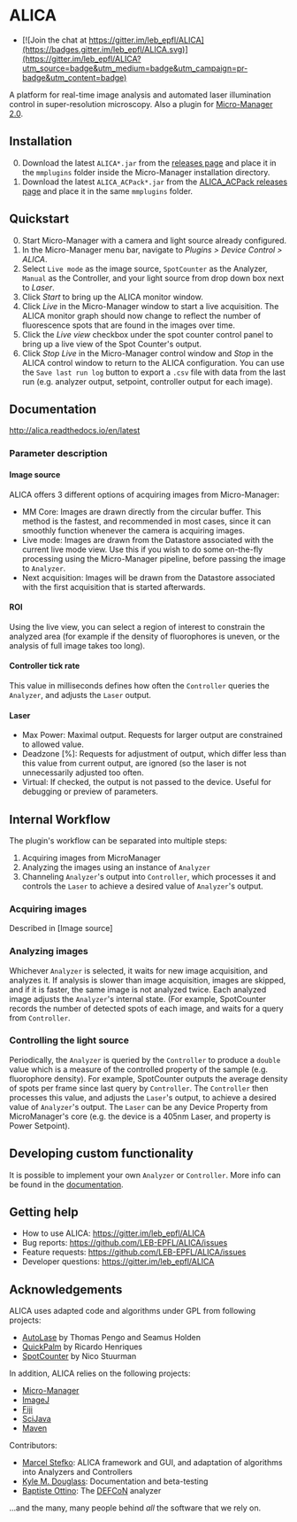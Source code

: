 # ALICA

- [![Join the chat at https://gitter.im/leb_epfl/ALICA](https://badges.gitter.im/leb_epfl/ALICA.svg)](https://gitter.im/leb_epfl/ALICA?utm_source=badge&utm_medium=badge&utm_campaign=pr-badge&utm_content=badge)

A platform for real-time image analysis and automated laser
illumination control in super-resolution microscopy. Also a plugin for
[Micro-Manager 2.0](https://micro-manager.org/).

## Installation
0. Download the latest `ALICA*.jar` from the [releases
page](https://github.com/MStefko/ALICA/releases) and place it in the
`mmplugins` folder inside the Micro-Manager installation directory.
1. Download the latest `ALICA_ACPack*.jar` from the [ALICA_ACPack
   releases page](https://github.com/LEB-EPFL/ALICA_ACPack) and place
   it in the same `mmplugins` folder.

## Quickstart

0. Start Micro-Manager with a camera and light source already
   configured.
1. In the Micro-Manager menu bar, navigate to *Plugins > Device
   Control > ALICA*.
2. Select `Live mode` as the image source, `SpotCounter` as the
   Analyzer, `Manual` as the Controller, and your light source from
   drop down box next to *Laser*.
3. Click *Start* to bring up the ALICA monitor window.
4. Click *Live* in the Micro-Manager window to start a live
   acquisition. The ALICA monitor graph should now change to reflect
   the number of fluorescence spots that are found in the images over
   time.
5. Click the *Live view* checkbox under the spot counter control panel
   to bring up a live view of the Spot Counter's output.
6. Click *Stop Live* in the Micro-Manager control window and *Stop* in
   the ALICA control window to return to the ALICA configuration. You
   can use the `Save last run log` button to export a `.csv` file with
   data from the last run (e.g. analyzer output, setpoint, controller
   output for each image).
   
## Documentation

http://alica.readthedocs.io/en/latest

### Parameter description

#### Image source
ALICA offers 3 different options of acquiring images from
Micro-Manager:
- MM Core: Images are drawn directly from the circular buffer. This
  method is the fastest, and recommended in most cases, since it can
  smoothly function whenever the camera is acquiring images.
- Live mode: Images are drawn from the Datastore associated with the
  current live mode view. Use this if you wish to do some on-the-fly
  processing using the Micro-Manager pipeline, before passing the
  image to `Analyzer`.
- Next acquisition: Images will be drawn from the Datastore associated
  with the first acquisition that is started afterwards.
 
#### ROI
Using the live view, you can select a region of interest to constrain
the analyzed area (for example if the density of fluorophores is
uneven, or the analysis of full image takes too long).

#### Controller tick rate
This value in milliseconds defines how often the `Controller` queries
the `Analyzer`, and adjusts the `Laser` output.

#### Laser
- Max Power: Maximal output. Requests for larger output are
  constrained to allowed value.
- Deadzone [%]: Requests for adjustment of output, which differ less
  than this value from current output, are ignored (so the laser is
  not unnecessarily adjusted too often.
- Virtual: If checked, the output is not passed to the device. Useful
  for debugging or preview of parameters.

## Internal Workflow
The plugin's workflow can be separated into multiple steps:
1. Acquiring images from MicroManager
2. Analyzing the images using an instance of `Analyzer`
3. Channeling `Analyzer`'s output into `Controller`, which processes
   it and controls the `Laser` to achieve a desired value of
   `Analyzer`'s output.

### Acquiring images
Described in [Image source]
 
### Analyzing images
Whichever `Analyzer` is selected, it waits for new image acquisition,
and analyzes it. If analysis is slower than image acquisition, images
are skipped, and if it is faster, the same image is not analyzed
twice. Each analyzed image adjusts the `Analyzer`'s internal
state. (For example, SpotCounter records the number of detected spots
of each image, and waits for a query from `Controller`.

### Controlling the light source
Periodically, the `Analyzer` is queried by the `Controller` to produce
a `double` value which is a measure of the controlled property of the
sample (e.g. fluorophore density). For example, SpotCounter outputs
the average density of spots per frame since last query by
`Controller`. The `Controller` then processes this value, and adjusts
the `Laser`'s output, to achieve a desired value of `Analyzer`'s
output. The `Laser` can be any Device Property from MicroManager's
core (e.g. the device is a 405nm Laser, and property is Power
Setpoint).

## Developing custom functionality
It is possible to implement your own `Analyzer` or `Controller`.  More
info can be found in the [documentation](http://alica.readthedocs.io).

## Getting help

- How to use ALICA: https://gitter.im/leb_epfl/ALICA
- Bug reports: https://github.com/LEB-EPFL/ALICA/issues
- Feature requests: https://github.com/LEB-EPFL/ALICA/issues
- Developer questions: https://gitter.im/leb_epfl/ALICA

## Acknowledgements
ALICA uses adapted code and algorithms under GPL from following
projects:
- [AutoLase](https://micro-manager.org/wiki/AutoLase) by Thomas Pengo
  and Seamus Holden
- [QuickPalm](http://imagej.net/QuickPALM) by Ricardo Henriques
- [SpotCounter](http://imagej.net/SpotCounter) by Nico Stuurman

In addition, ALICA relies on the following projects:
- [Micro-Manager](https://micro-manager.org/)
- [ImageJ](https://imagej.net/Welcome)
- [Fiji](https://fiji.sc/)
- [SciJava](http://scijava.org/)
- [Maven](https://maven.apache.org/)
 
Contributors:
- [Marcel Stefko](https://github.com/MStefko): ALICA framework and
  GUI, and adaptation of algorithms into Analyzers and Controllers
- [Kyle M. Douglass](https://github.com/kmdouglass): Documentation and
  beta-testing
- [Baptiste Ottino](https://github.com/bottino): The
  [DEFCoN](https://github.com/LEB-EPFL/DEFCoN-ImageJ) analyzer

...and the many, many people behind *all* the software that we
rely on.


